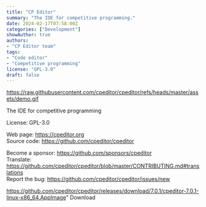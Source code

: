 ```yaml
---
title: "CP Editor"
summary: "The IDE for competitive programming."
date: 2024-02-17T07:58:00Z
categories: ["Development"]
showAuthor: true
authors:
- "CP Editor team"
tags: 
- "Code editor"
- "Competitive programming"
license: "GPL-3.0"
draft: false
---
```


https://raw.githubusercontent.com/cpeditor/cpeditor/refs/heads/master/assets/demo.gif

The IDE for competitive programming

License: GPL-3.0

Web page: <https://cpeditor.org>  
Source code: <https://github.com/cpeditor/cpeditor>

Become a sponsor: <https://github.com/sponsors/cpeditor>  
Translate: <https://github.com/cpeditor/cpeditor/blob/master/CONTRIBUTING.md#translations>  
Report the bug: <https://github.com/cpeditor/cpeditor/issues/new>  

https://github.com/cpeditor/cpeditor/releases/download/7.0.1/cpeditor-7.0.1-linux-x86_64.AppImage" 
Download
